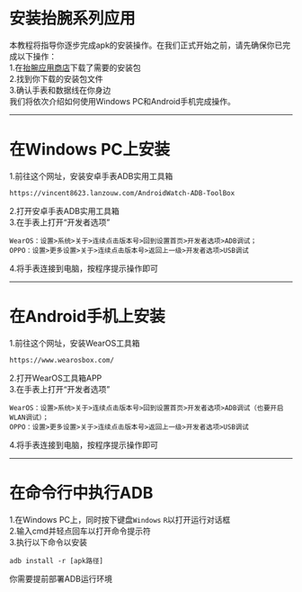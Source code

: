 # 安装抬腕系列应用
本教程将指导你逐步完成apk的安装操作。在我们正式开始之前，请先确保你已完成以下操作：  
1.在[抬腕应用商店](apps.md)下载了需要的安装包  
2.找到你下载的安装包文件  
3.确认手表和数据线在你身边  
我们将依次介绍如何使用Windows PC和Android手机完成操作。  

***

# 在Windows PC上安装
1.前往这个网址，安装安卓手表ADB实用工具箱  
~~~
https://vincent8623.lanzouw.com/AndroidWatch-ADB-ToolBox
~~~
2.打开安卓手表ADB实用工具箱  
3.在手表上打开“开发者选项”  
~~~
WearOS：设置>系统>关于>连续点击版本号>回到设置首页>开发者选项>ADB调试；
OPPO：设置>更多设置>关于>连续点击版本号>返回上一级>开发者选项>USB调试  
~~~
4.将手表连接到电脑，按程序提示操作即可

***

# 在Android手机上安装
1.前往这个网址，安装WearOS工具箱  
~~~
https://www.wearosbox.com/
~~~
2.打开WearOS工具箱APP  
3.在手表上打开“开发者选项”
~~~
WearOS：设置>系统>关于>连续点击版本号>回到设置首页>开发者选项>ADB调试（也要开启WLAN调试）；
OPPO：设置>更多设置>关于>连续点击版本号>返回上一级>开发者选项>USB调试
~~~
4.将手表连接到电脑，按程序提示操作即可

***

# 在命令行中执行ADB
1.在Windows PC上，同时按下键盘`Windows` `R`以打开运行对话框  
2.输入cmd并轻点回车以打开命令提示符  
3.执行以下命令以安装
~~~
adb install -r [apk路径]
~~~
你需要提前部署ADB运行环境
